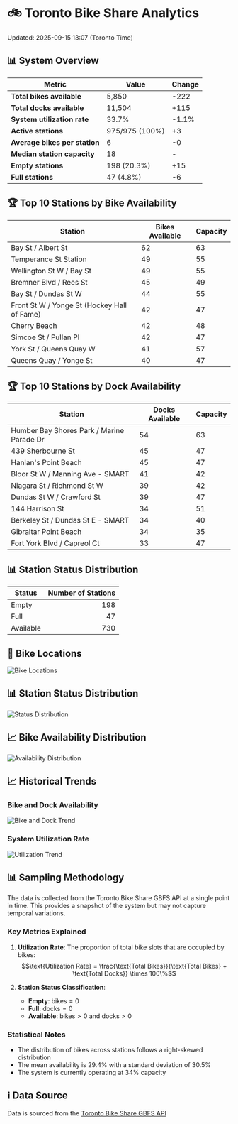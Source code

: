 # 🚲 Toronto Bike Share Analytics

Updated: 2025-09-15 13:07 (Toronto Time)

## 📊 System Overview
| Metric | Value | Change |
|--------|-------|--------|
| **Total bikes available** | 5,850 | -222 |
| **Total docks available** | 11,504 | +115 |
| **System utilization rate** | 33.7% | -1.1% |
| **Active stations** | 975/975 (100%) | +3 |
| **Average bikes per station** | 6 | -0 |
| **Median station capacity** | 18 | - |
| **Empty stations** | 198 (20.3%) | +15 |
| **Full stations** | 47 (4.8%) | -6 |

## 🏆 Top 10 Stations by Bike Availability
| Station | Bikes Available | Capacity |
|---------|-----------------|----------|
| Bay St / Albert St | 62 | 63 |
| Temperance St Station | 49 | 55 |
| Wellington St W / Bay St | 49 | 55 |
| Bremner Blvd / Rees St | 45 | 49 |
| Bay St / Dundas St W | 44 | 55 |
| Front St W / Yonge St (Hockey Hall of Fame) | 42 | 47 |
| Cherry Beach | 42 | 48 |
| Simcoe St / Pullan Pl | 42 | 47 |
| York St / Queens Quay W | 41 | 57 |
| Queens Quay / Yonge St | 40 | 47 |

## 🏆 Top 10 Stations by Dock Availability
| Station | Docks Available | Capacity |
|---------|-----------------|----------|
| Humber Bay Shores Park / Marine Parade Dr | 54 | 63 |
| 439 Sherbourne St | 45 | 47 |
| Hanlan's Point Beach | 45 | 47 |
| Bloor St W / Manning Ave - SMART | 41 | 42 |
| Niagara St / Richmond St W | 39 | 42 |
| Dundas St W / Crawford St | 39 | 47 |
| 144 Harrison St | 34 | 51 |
| Berkeley St / Dundas St E - SMART | 34 | 40 |
| Gibraltar Point Beach | 34 | 35 |
| Fort York  Blvd / Capreol Ct | 33 | 47 |

## 📊 Station Status Distribution
| Status     | Number of Stations |
|------------|-------------------:|
| Empty      | 198 |
| Full       | 47 |
| Available  | 730 |

## 📍 Bike Locations
![Bike Locations](docs/plots/location_plot.png)

## 📊 Station Status Distribution
![Status Distribution](docs/plots/status_distribution.png)

## 📈 Bike Availability Distribution
![Availability Distribution](docs/plots/availability_dist.png)

## 📈 Historical Trends
### Bike and Dock Availability
![Bike and Dock Trend](docs/plots/time_series/bike_dock_trend.png)

### System Utilization Rate
![Utilization Trend](docs/plots/time_series/utilization_trend.png)

## 📊 Sampling Methodology
The data is collected from the Toronto Bike Share GBFS API at a single point in time. This provides a snapshot of the system but may not capture temporal variations.

### Key Metrics Explained
1. **Utilization Rate**: The proportion of total bike slots that are occupied by bikes:
   $$\text{Utilization Rate} = \frac{\text{Total Bikes}}{\text{Total Bikes} + \text{Total Docks}} \times 100\%$$

2. **Station Status Classification**:
   - **Empty**: $\text{bikes} = 0$
   - **Full**: $\text{docks} = 0$
   - **Available**: $\text{bikes} > 0$ and $\text{docks} > 0$

### Statistical Notes
- The distribution of bikes across stations follows a right-skewed distribution
- The mean availability is 29.4% with a standard deviation of 30.5%
- The system is currently operating at 34% capacity

## ℹ️ Data Source
Data is sourced from the [Toronto Bike Share GBFS API](https://tor.publicbikesystem.net/ube/gbfs/v1/en/station_status)
